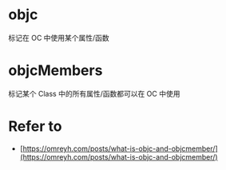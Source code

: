 # objc

标记在 OC 中使用某个属性/函数

# objcMembers

标记某个 Class 中的所有属性/函数都可以在 OC 中使用

# Refer to

* [https://omreyh.com/posts/what-is-objc-and-objcmember/](https://omreyh.com/posts/what-is-objc-and-objcmember/)
